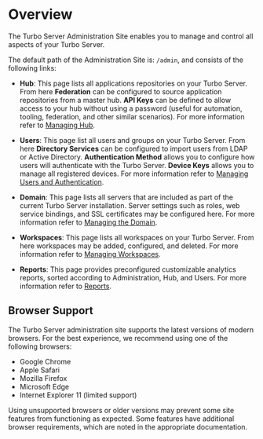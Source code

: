 # Overview

The Turbo Server Administration Site enables you to manage and control all aspects of your Turbo Server. 

The default path of the Administration Site is: `/admin`, and consists of the following links:

- **Hub**: This page lists all applications repositories on your Turbo Server. From here **Federation** can be configured to source application repositories from a master hub. **API Keys** can be defined to allow access to your hub without using a password (useful for automation, tooling, federation, and other similar scenarios). For more information refer to [Managing Hub](/server/administration/hub).

- **Users**: This page list all users and groups on your Turbo Server. From here **Directory Services** can be configured to import users from LDAP or Active Directory. **Authentication Method** allows you to configure how users will authenticate with the Turbo Server. **Device Keys** allows you to manage all registered devices. For more information refer to [Managing Users and Authentication](/server/administration/users).

- **Domain**: This page lists all servers that are included as part of the current Turbo Server installation. Server settings such as roles, web service bindings, and SSL certificates may be configured here. For more information refer to [Managing the Domain](/server/administration/domain).

- **Workspaces**: This page lists all workspaces on your Turbo Server. From here workspaces may be added, configured, and deleted. For more information refer to [Managing Workspaces](/server/administration/workspaces).

- **Reports**: This page provides preconfigured customizable analytics reports, sorted according to Administration, Hub, and Users. For more information refer to [Reports](/server/administration/reports).

## Browser Support

The Turbo Server administration site supports the latest versions of modern browsers. For the best experience, we recommend using one of the following browsers:

* Google Chrome
* Apple Safari
* Mozilla Firefox
* Microsoft Edge
* Internet Explorer 11 (limited support)

Using unsupported browsers or older versions may prevent some site features from functioning as expected. Some features have additional browser requirements, which are noted in the appropriate documentation.
